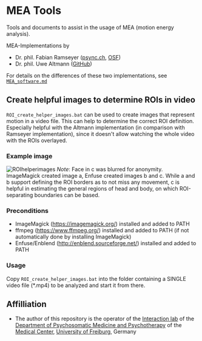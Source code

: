 # MEA Tools
Tools and documents to assist in the usage of MEA (motion energy analysis).

MEA-Implementations by
* Dr. phil. Fabian Ramseyer ([psync.ch](https://psync.ch/downloads/), [OSF](https://osf.io/gkzs3/))
* Dr. phil. Uwe Altmann ([GitHub](https://github.com/10101-00001/MEA))

For details on the differences of these two implementations, see [`MEA_software.md`](https://github.com/c-hoffmann/meatools/blob/main/MEA_software.md)

## Create helpful images to determine ROIs in video
`ROI_create_helper_images.bat` can be used to create images that represent motion in a video file. This can help to determine the correct ROI definition. Especially helpful with the Altmann implementation (in comparison with Ramseyer implementation), since it doesn't allow watching the whole video with the ROIs overlayed.
### Example image
![ROIhelperimages](https://user-images.githubusercontent.com/10432441/167422288-fd374b7b-4699-4a79-82ad-434bbb000e26.png)
*Note*: Face in c was blurred for anonymity. ImageMagick created image a, Enfuse created images b and c. While a and b support defining the ROI borders as to not miss any movement, c is helpful in estimating the general regions of head and body, on which ROI-separating boundaries can be based.
### Preconditions
* ImageMagick (https://imagemagick.org/) installed and added to PATH
* ffmpeg (https://www.ffmpeg.org/) installed and added to PATH (if not automatically done by installing ImageMagick)
* Enfuse/Enblend (http://enblend.sourceforge.net/) installed and added to PATH
### Usage
Copy `ROI_create_helper_images.bat` into the folder containing a SINGLE video file (*.mp4) to be analyzed and start it from there.

## Affilliation
* The author of this repository is the operator of the [Interaction lab](https://www.uniklinik-freiburg.de/psychosomatik/sektionen/systemische-gesundheitsforschung/interaktionslabor.html) of the [Department of Psychosomatic Medicine and Psychotherapy](https://www.uniklinik-freiburg.de/psychosomatik.html) of the [Medical Center](https://www.uniklinik-freiburg.de/), [University of Freiburg](https://uni-freiburg.de/), Germany
